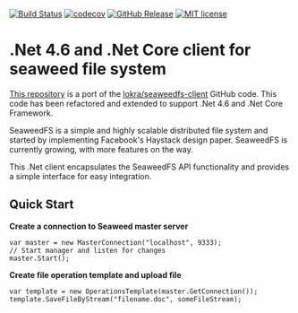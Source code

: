 [![Build Status](https://travis-ci.org/TheCageMan/seaweedfs-client.svg?branch=master)](https://travis-ci.org/TheCageMan/seaweedfs-client)
[![codecov](https://codecov.io/gh/TheCageMan/seaweedfs-client/branch/master/graph/badge.svg)](https://codecov.io/gh/TheCageMan/seaweedfs-client)
[![GitHub Release](http://img.shields.io/badge/Release-1.0.0.RELEASE-brightgreen.svg)](https://github.com/TheCageMan/seaweedfs-client-dotnet-core/releases/tag/1.0.0.RELEASE)
[![MIT license](http://img.shields.io/badge/license-MIT-blue.svg)](http://opensource.org/licenses/MIT)

# .Net 4.6 and .Net Core client for seaweed file system 
[This repository](https://github.com/TheCageMan/seaweedfs-client) is a port of the [lokra/seaweedfs-client](https://github.com/lokra/seaweedfs-client) GitHub code. This code has been refactored and extended to support .Net 4.6 and .Net Core Framework.

SeaweedFS is a simple and highly scalable distributed file system and started by implementing Facebook's Haystack design paper. SeaweedFS is currently growing, with more features on the way.

This .Net client encapsulates the SeaweedFS API functionality and provides a simple interface for easy integration.

## Quick Start

**Create a connection to Seaweed master server**
```shell
var master = new MasterConnection("localhost", 9333);
// Start manager and listen for changes
master.Start();
```

**Create file operation template and upload file**
```shell
var template = new OperationsTemplate(master.GetConnection());
template.SaveFileByStream("filename.doc", someFileStream);
```

